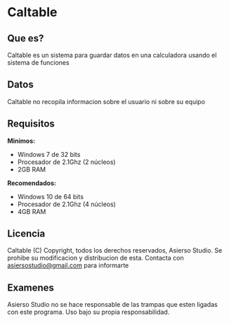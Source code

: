 # Caltable
## Que es?
Caltable es un sistema para guardar 
datos en una calculadora usando
el sistema de funciones
## Datos
Caltable no recopila informacion 
sobre el usuario ni sobre su equipo

## Requisitos
**Minimos:**
- Windows 7 de 32 bits
- Procesador de 2.1Ghz (2 núcleos)
- 2GB RAM

**Recomendados:**
- Windows 10 de 64 bits
- Procesador de 2.1Ghz (4 núcleos)
- 4GB RAM

## Licencia
Caltable (C) Copyright, todos 
los derechos reservados, Asierso Studio.
Se prohibe su modificacion y 
distribucion de esta. 
Contacta con asiersostudio@gmail.com 
para informarte

## Examenes
Asierso Studio no se hace 
responsable de las trampas que esten 
ligadas con este programa. 
Uso bajo su propia responsabilidad.
